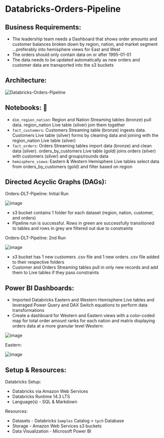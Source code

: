 # Databricks-Orders-Pipeline

## Business Requirements: 
  * The leadership team needs a Dashboard that shows order amounts and customer balances broken down by region, nation, and market segment ...preferably into hemisphere views for East and West
  * The orders should only contain data on or after 1995-01-01
  * The data needs to be updated automatically as new orders and customer data are transported into the s3 buckets

## Architecture:
![Databricks-Orders-Pipeline](https://github.com/tKetelhut95/Databricks-Orders-Pipeline/assets/16889892/40b0bb2b-3c86-4acd-b097-32568a584fb3)


## Notebooks: 📔 

* `dim_region_nation`: Region and Nation Streaming tables (bronze) pull data. region_nation Live table (silver) join them together
* `fact_customers`: Customers Streaming table (bronze) ingests data. Customers Live table (silver) forms by cleaning data and joining with the region_nation Live table (silver)
* `fact_orders`: Orders Streaming tables import data (bronze) and clean data (silver). orders_by_customers Live table (gold) joins orders (silver) with customers (silver) and groups/rounds data
* `hemisphere_views`: Eastern & Western Hemisphere Live tables select data from orders_by_customers (gold) and filter based on region

## Directed Acyclic Graphs (DAGs):

Orders-DLT-Pipeline: Initial Run

![image](https://github.com/tKetelhut95/Databricks-Orders-Pipeline/assets/16889892/609ebd23-912c-4a52-a599-46c709b25c59)
   * s3 bucket contains 1 folder for each dataset (region, nation, customer, and orders)
   * Pipeline run is successful. Rows in green are successfully transitioned to tables and rows in grey are filtered out due to constraints

Orders-DLT-Pipeline: 2nd Run

![image](https://github.com/tKetelhut95/Databricks-Orders-Pipeline/assets/16889892/61d5b937-30fa-483d-915e-661c3ed2e37a)
   * s3 bucket has 1 new customers .csv file and 1 new orders .csv file added to their respective folders
   * Customer and Orders Streaming tables pull in only new records and add them to Live tables if they pass constraints

## Power BI Dashboards:
   * Imported Databricks Eastern and Western Hemisphere Live tables and leveraged Power Query and DAX Switch equations to perform data transformations
   * Create a dashboard for Western and Eastern views with a color-coded map for total order amount ranks for each nation and matrix displaying orders data at a more granular level
   Western:

![image](https://github.com/tKetelhut95/Databricks-Orders-Pipeline/assets/16889892/9c679051-9931-4fae-be21-a4c25304f1e8)


   Eastern:
   
![image](https://github.com/tKetelhut95/Databricks-Orders-Pipeline/assets/16889892/9746424f-8ead-42ba-ab9c-c470132ca5b4)


## Setup & Resources:

Databricks Setup:
   * Databricks via Amazon Web Services 
   * Databricks Runtime 14.3 LTS
   * Language(s) - SQL & Markdown

Resources:
   * Datasets - Databricks `Samples` Catalog > `tpch` Database
   * Storage - Amazon Web Services s3 buckets
   * Data Visualization - Microsoft Power BI
   
   

